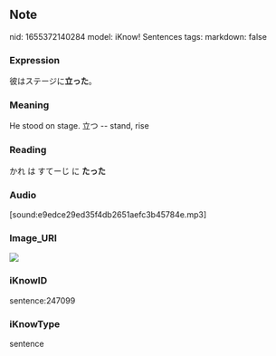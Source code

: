 ## Note
nid: 1655372140284
model: iKnow! Sentences
tags: 
markdown: false

### Expression
彼はステージに<b>立った</b>。

### Meaning
He stood on stage.
立つ -- stand, rise

### Reading
かれ は すてーじ に <b>たった</b>

### Audio
[sound:e9edce29ed35f4db2651aefc3b45784e.mp3]

### Image_URI
<img src="bad8115cd3024db807205cf65cfb0838.jpg">

### iKnowID
sentence:247099

### iKnowType
sentence
